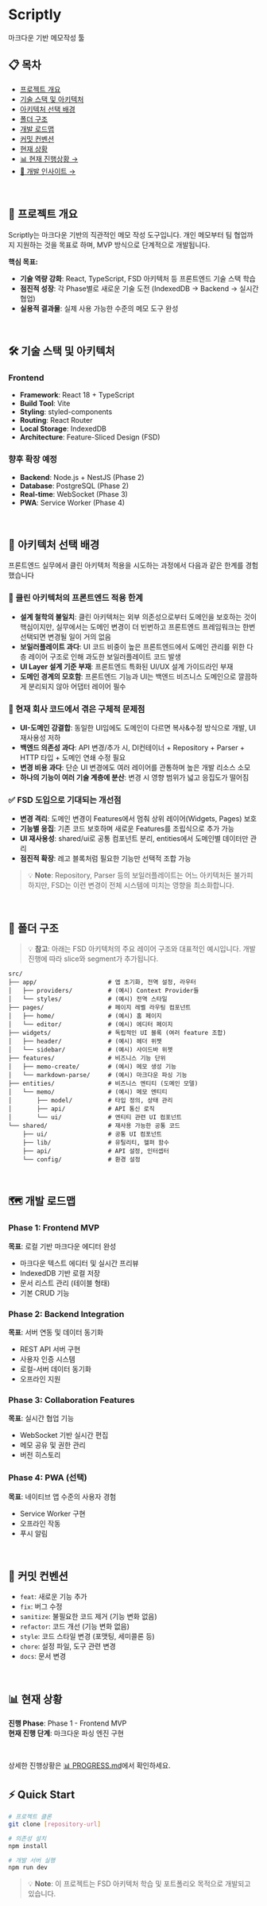 # Scriptly

마크다운 기반 메모작성 툴

## 📋 목차

- [프로젝트 개요](#-프로젝트-개요)
- [기술 스택 및 아키텍처](#-기술-스택-및-아키텍처)
- [아키텍처 선택 배경](#-아키텍처-선택-배경)
- [폴더 구조](#-폴더-구조)
- [개발 로드맵](#-개발-로드맵)
- [커밋 컨벤션](#-커밋-컨벤션)
- [현재 상황](#-현재-상황)
- [📊 현재 진행상황 →](./.docs/PROGRESS.md)
- [🎯 개발 인사이트 →](./.docs/INSIGHTS.md)

<br>

## 🚀 프로젝트 개요

Scriptly는 마크다운 기반의 직관적인 메모 작성 도구입니다. 개인 메모부터 팀 협업까지 지원하는 것을 목표로 하며, MVP 방식으로 단계적으로 개발됩니다.

**핵심 목표:**

- **기술 역량 강화**: React, TypeScript, FSD 아키텍처 등 프론트엔드 기술 스택 학습
- **점진적 성장**: 각 Phase별로 새로운 기술 도전 (IndexedDB → Backend → 실시간 협업)
- **실용적 결과물**: 실제 사용 가능한 수준의 메모 도구 완성

<br>

## 🛠 기술 스택 및 아키텍처

### Frontend

- **Framework**: React 18 + TypeScript
- **Build Tool**: Vite
- **Styling**: styled-components
- **Routing**: React Router
- **Local Storage**: IndexedDB
- **Architecture**: Feature-Sliced Design (FSD)

### 향후 확장 예정

- **Backend**: Node.js + NestJS (Phase 2)
- **Database**: PostgreSQL (Phase 2)
- **Real-time**: WebSocket (Phase 3)
- **PWA**: Service Worker (Phase 4)

<br>

## 🎯 아키텍처 선택 배경

프론트엔드 실무에서 클린 아키텍처 적용을 시도하는 과정에서 다음과 같은 한계를 경험했습니다

### 🚨 클린 아키텍처의 프론트엔드 적용 한계

- **설계 철학의 불일치**: 클린 아키텍처는 외부 의존성으로부터 도메인을 보호하는 것이 핵심이지만, 실무에서는 도메인 변경이 더 빈번하고 프론트엔드 프레임워크는 한번 선택되면 변경될 일이 거의 없음
- **보일러플레이트 과다**: UI 코드 비중이 높은 프론트엔드에서 도메인 관리를 위한 다층 레이어 구조로 인해 과도한 보일러플레이트 코드 발생
- **UI Layer 설계 기준 부재**: 프론트엔드 특화된 UI/UX 설계 가이드라인 부재
- **도메인 경계의 모호함**: 프론트엔드 기능과 UI는 백엔드 비즈니스 도메인으로 깔끔하게 분리되지 않아 어댑터 레이어 필수

### 🔧 현재 회사 코드에서 겪은 구체적 문제점

- **UI-도메인 강결합**: 동일한 UI임에도 도메인이 다르면 복사&수정 방식으로 개발, UI 재사용성 저하
- **백엔드 의존성 과다**: API 변경/추가 시, DI컨테이너 + Repository + Parser + HTTP 타입 + 도메인 연쇄 수정 필요
- **변경 비용 과다**: 단순 UI 변경에도 여러 레이어를 관통하며 높은 개발 리소스 소모
- **하나의 기능이 여러 기술 계층에 분산**: 변경 시 영향 범위가 넓고 응집도가 떨어짐

### ✅ FSD 도입으로 기대되는 개선점

- **변경 격리**: 도메인 변경이 Features에서 멈춰 상위 레이어(Widgets, Pages) 보호
- **기능별 응집**: 기존 코드 보호하며 새로운 Features를 조립식으로 추가 가능
- **UI 재사용성**: shared/ui로 공통 컴포넌트 분리, entities에서 도메인별 데이터만 관리
- **점진적 확장**: 레고 블록처럼 필요한 기능만 선택적 조합 가능

> 💡 **Note**: Repository, Parser 등의 보일러플레이트는 어느 아키텍처든 불가피하지만, FSD는 이런 변경이 전체 시스템에 미치는 영향을 최소화합니다.

<br>

## 📁 폴더 구조

> 💡 **참고**: 아래는 FSD 아키텍처의 주요 레이어 구조와 대표적인 예시입니다. 개발 진행에 따라 slice와 segment가 추가됩니다.

```
src/
├── app/                    # 앱 초기화, 전역 설정, 라우터
│   ├── providers/          # (예시) Context Provider들
│   └── styles/             # (예시) 전역 스타일
├── pages/                  # 페이지 레벨 라우팅 컴포넌트
│   ├── home/               # (예시) 홈 페이지
│   └── editor/             # (예시) 에디터 페이지
├── widgets/                # 독립적인 UI 블록 (여러 feature 조합)
│   ├── header/             # (예시) 헤더 위젯
│   └── sidebar/            # (예시) 사이드바 위젯
├── features/               # 비즈니스 기능 단위
│   ├── memo-create/        # (예시) 메모 생성 기능
│   └── markdown-parse/     # (예시) 마크다운 파싱 기능
├── entities/               # 비즈니스 엔티티 (도메인 모델)
│   └── memo/               # (예시) 메모 엔티티
│       ├── model/          # 타입 정의, 상태 관리
│       ├── api/            # API 통신 로직
│       └── ui/             # 엔티티 관련 UI 컴포넌트
└── shared/                 # 재사용 가능한 공통 코드
    ├── ui/                 # 공통 UI 컴포넌트
    ├── lib/                # 유틸리티, 헬퍼 함수
    ├── api/                # API 설정, 인터셉터
    └── config/             # 환경 설정
```

<br>

## 🗺 개발 로드맵

### Phase 1: Frontend MVP

**목표**: 로컬 기반 마크다운 에디터 완성

- 마크다운 텍스트 에디터 및 실시간 프리뷰
- IndexedDB 기반 로컬 저장
- 문서 리스트 관리 (테이블 형태)
- 기본 CRUD 기능

### Phase 2: Backend Integration

**목표**: 서버 연동 및 데이터 동기화

- REST API 서버 구현
- 사용자 인증 시스템
- 로컬-서버 데이터 동기화
- 오프라인 지원

### Phase 3: Collaboration Features

**목표**: 실시간 협업 기능

- WebSocket 기반 실시간 편집
- 메모 공유 및 권한 관리
- 버전 히스토리

### Phase 4: PWA (선택)

**목표**: 네이티브 앱 수준의 사용자 경험

- Service Worker 구현
- 오프라인 작동
- 푸시 알림

<br>

## 📝 커밋 컨벤션

- `feat`: 새로운 기능 추가
- `fix`: 버그 수정
- `sanitize`: 불필요한 코드 제거 (기능 변화 없음)
- `refactor`: 코드 개선 (기능 변화 없음)
- `style`: 코드 스타일 변경 (포맷팅, 세미콜론 등)
- `chore`: 설정 파일, 도구 관련 변경
- `docs`: 문서 변경

<br>

## 📊 현재 상황

**진행 Phase**: Phase 1 - Frontend MVP  
**현재 진행 단계**: 마크다운 파싱 엔진 구현

<br>

상세한 진행상황은 [📊 PROGRESS.md](./.docs/PROGRESS.md)에서 확인하세요.

## ⚡ Quick Start

```bash
# 프로젝트 클론
git clone [repository-url]

# 의존성 설치
npm install

# 개발 서버 실행
npm run dev
```

> 💡 **Note**: 이 프로젝트는 FSD 아키텍처 학습 및 포트폴리오 목적으로 개발되고 있습니다.
